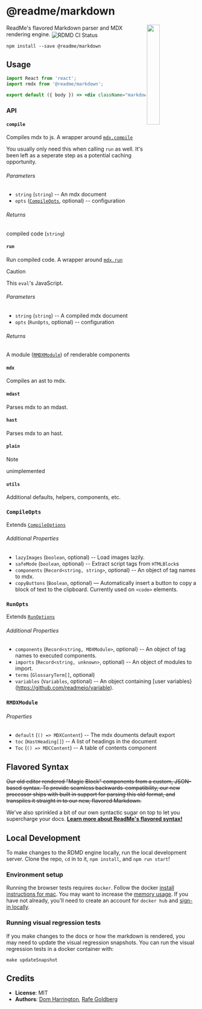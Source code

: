 # @readme/markdown

<img align="right" width="26%" src="https://owlbertsio-resized.s3.amazonaws.com/Reading.psd.full.png">

ReadMe's flavored Markdown parser and MDX rendering engine. <img align=center src=https://github.com/readmeio/markdown/workflows/CI/badge.svg alt="RDMD CI Status">

```
npm install --save @readme/markdown
```

## Usage

```jsx
import React from 'react';
import rmdx from '@readme/markdown';

export default ({ body }) => <div className="markdown-body">{run(compile(body))}</div>;
```

### API

#### `compile`

Compiles mdx to js. A wrapper around [`mdx.compile`](https://mdxjs.com/packages/mdx/#compilefile-options)

You usually only need this when calling `run` as well. It's been left as a seperate step as a potential caching opportunity.

###### Parameters

- `string` (`string`) -- An mdx document
- `opts` ([`CompileOpts`](#compileopts), optional) -- configuration

###### Returns

compiled code (`string`)

#### `run`

Run compiled code. A wrapper around [`mdx.run`](https://mdxjs.com/packages/mdx/#runcode-options)

> [!CAUTION]
> This `eval`'s JavaScript.

###### Parameters

- `string` (`string`) -- A compiled mdx document
- `opts` (`RunOpts`, optional) -- configuration

###### Returns

A module ([`RMDXModule`](#rmdxmodule)) of renderable components

#### `mdx`

Compiles an ast to mdx.

#### `mdast`

Parses mdx to an mdast.

#### `hast`

Parses mdx to an hast.

#### `plain`

> [!NOTE]
> unimplemented

#### `utils`

Additional defaults, helpers, components, etc.

### `CompileOpts`

Extends [`CompileOptions`](https://mdxjs.com/packages/mdx/#compileoptions)

###### Additional Properties

- `lazyImages` (`boolean`, optional) -- Load images lazily.
- `safeMode` (`boolean`, optional) -- Extract script tags from `HTMLBlock`s
- `components` (`Record<string, string>`, optional) -- An object of tag names to mdx.
- `copyButtons` (`Boolean`, optional) — Automatically insert a button to copy a block of text to the clipboard. Currently used on `<code>` elements.

### `RunOpts`

Extends [`RunOptions`](https://mdxjs.com/packages/mdx/#runoptions)

###### Additional Properties

- `components` (`Record<string, MDXModule>`, optional) -- An object of tag names to executed components.
- `imports` (`Record<string, unknown>`, optional) -- An object of modules to import.
- `terms` (`GlossaryTerm[]`, optional)
- `variables` (`Variables`, optional) -- An object containing [user variables}(https://github.com/readmeio/variable).

### `RMDXModule`

###### Properties

- `default` (`() => MDXContent`) -- The mdx douments default export
- `toc` (`HastHeading[]`) -- A list of headings in the document
- `Toc` (`() => MDCContent`) -- A table of contents component

## Flavored Syntax

~~Our old editor rendered "Magic Block" components from a custom, JSON-based syntax. To provide seamless backwards-compatibility, our new processor ships with built in support for parsing this old format, and transpiles it straight in to our new, flavored Markdown.~~

We've also sprinkled a bit of our own syntactic sugar on top to let you supercharge your docs. [**Learn more about ReadMe's flavored syntax!**](https://docs.readme.com/rdmd/docs/syntax-extensions)

## Local Development

To make changes to the RDMD engine locally, run the local development server. Clone the repo, `cd` in to it, `npm install`, and `npm run start`!

### Environment setup

Running the browser tests requires `docker`. Follow the docker [install instructions for mac](https://docs.docker.com/docker-for-mac/install/). You may want to increase the [memory usage](https://docs.docker.com/docker-for-mac/#resources). If you have not already, you'll need to create an account for `docker hub` and [sign-in locally](https://docs.docker.com/docker-for-mac/#docker-hub).

### Running visual regression tests

If you make changes to the docs or how the markdown is rendered, you may need to update the visual regression snapshots. You can run the visual regression tests in a docker container with:

```
make updateSnapshot
```

## Credits

- **License**: MIT
- **Authors**: [Dom Harrington](https://github.com/domharrington/), [Rafe Goldberg](https://github.com/rafegoldberg)
